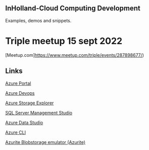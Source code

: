 ## InHolland-Cloud Computing Development

Examples, demos and snippets.

# Triple meetup 15 sept 2022

[Meetup.com]https://www.meetup.com/triple/events/287898677/)


## Links

[Azure Portal](https://portal.azure.com/)

[Azure Devops](https://dev.azure.com/)

[Azure Storage Explorer](https://azure.microsoft.com/en-us/features/storage-explorer/)

[SQL Server Management Studio](https://docs.microsoft.com/en-us/sql/ssms/download-sql-server-management-studio-ssms?view=sql-server-ver15)

[Azure Data Studio](https://docs.microsoft.com/en-us/sql/azure-data-studio/download-azure-data-studio?view=sql-server-ver15)

[Azure CLI](https://docs.microsoft.com/en-us/cli/azure/install-azure-cli)

[Azurite Blobstorage emulator (Azurite)](https://github.com/Azure/Azurite)
